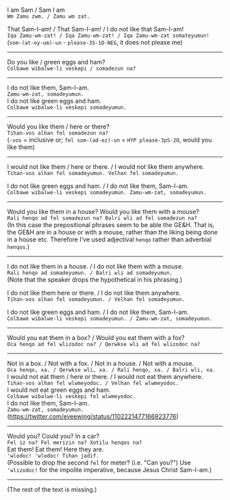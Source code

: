 I am Sam / Sam I am  
`Wm Zamu zwm. / Zamu wm zat.`

That Sam-I-am! / That Sam-I-am! / I do not like that Sam-I-am!  
`Iqa Zamu-wm-zat! / Iqa Zamu-wm-zat! / Iqa Zamu-wm-zat somateyumun!`  
(`som-(at-ey-um)-un` - `please-3S-1O-NEG`, it does not please me)

---

Do you like / green eggs and ham?  
`Colbawe wibalwe-li veskepi / somadezun na?`  

---

I do not like them, Sam-I-am.  
`Zamu-wm-zat, somadeyumun.`  
I do not like green eggs and ham.  
`Colbawe wibalwe-li veskepi somadeyumun.`

---

Would you like them / here or there?  
`Tihan-vos alhan fel somadezun na?`  
(`-vos` = inclusive or; `fel som-(ad-ez)-un` = `HYP please-3pS-2O`, would you like them)

---

I would not like them / here or there. / I would not like them anywhere.  
`Tihan-vos alhan fel somadeyumun. Velhan fel somadeyumun.`

I do not like green eggs and ham. / I do not like them, Sam-I-am.  
`Colbawe wibalwe-li veskepi somadeyumun. Zamu-wm-zat, somadeyumun.`

---

Would you like them in a house? Would you like them with a mouse?  
`Rali henqo ad fel somadezun na? Balri wli ad fel somadezun na?`  
(In this case the prepositional phrases seem to be able the GE&H. That is, the GE&H are in a house or with a mouse, rather than the liking being done in a house etc. Therefore I've used adjectival `henqo` rather than adverbial `henqos`.)

---

I do not like them in a house. / I do not like them with a mouse.  
`Rali henqo ad somadeyumun. / Balri wli ad somadeyumun.`  
(Note that the speaker drops the hypothetical in his phrasing.)

I do not like them here or there. / I do not like them anywhere.  
`Tihan-vos alhan fel somadeyumun. / Velhan fel somadeyumun.`

I do not like green eggs and ham. / I do not like them, Sam-I-am.  
`Colbawe wibalwe-li veskepi somadeyumun. / Zamu-wm-zat, somadeyumun.`

---

Would you eat them in a box? / Would you eat them with a fox?  
`Oca henqo ad fel wlizodoc na? / Qerwkse wli ad fel wlizodoc na?`  

---

Not in a box. / Not with a fox. / Not in a house. / Not with a mouse.  
`Oca henqo, xa. / Qerwkse wli, xa. / Rali henqo, xa. / Balri wli, xa.`  
I would not eat them / here or there. / I would not eat them anywhere.  
`Tihan-vos alhan fel wlwmeyodoc. / Velhan fel wlwmeyodoc.`  
I would not eat green eggs and ham.  
`Colbawe wibalwe-li veskepi fel wlwmeyodoc.`  
I do not like them, Sam-I-am.  
`Zamu-wm-zat, somadeyumun.`  
(https://twitter.com/eveewing/status/1102221477166923776)

---

Would you? Could you? In a car?  
`Fel iz na? Fel merizin na? Xotilu henqos na?`  
Eat them! Eat them! Here they are.  
`'wlodoc! 'wlodoc! Tihan jadif.`  
(Possible to drop the second `fel` for meter? (i.e. "Can you?") Use `'wlizodoc!` for the impolite imperative, because Jesus Christ Sam-I-am.)

---

(The rest of the text is missing.)
